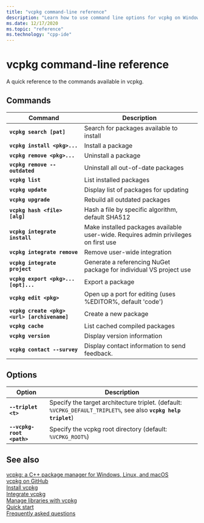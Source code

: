 ```yaml
---
title: "vcpkg command-line reference"
description: "Learn how to use command line options for vcpkg on Windows, macOS, and Linux."
ms.date: 12/17/2020
ms.topic: "reference"
ms.technology: "cpp-ide"
---
```

# vcpkg command-line reference

A quick reference to the commands available in vcpkg.

## Commands

| Command | Description |
|--|--|
| **`vcpkg search [pat]`** | Search for packages available to install |
| **`vcpkg install <pkg>...`** | Install a package |
| **`vcpkg remove <pkg>...`** | Uninstall a package |
| **`vcpkg remove --outdated`** | Uninstall all out-of-date packages |
| **`vcpkg list`** | List installed packages |
| **`vcpkg update`** | Display list of packages for updating |
| **`vcpkg upgrade`** | Rebuild all outdated packages |
| **`vcpkg hash <file> [alg]`** | Hash a file by specific algorithm, default SHA512 |
| **`vcpkg integrate install`** | Make installed packages available user-wide. Requires admin privileges on first use |
| **`vcpkg integrate remove`** | Remove user-wide integration |
| **`vcpkg integrate project`** | Generate a referencing NuGet package for individual VS project use |
| **`vcpkg export <pkg>... [opt]...`** | Export a package |
| **`vcpkg edit <pkg>`** | Open up a port for editing (uses %EDITOR%, default 'code') |
| **`vcpkg create <pkg> <url> [archivename]`** | Create a new package |
| **`vcpkg cache`** | List cached compiled packages |
| **`vcpkg version`** | Display version information |
| **`vcpkg contact --survey`** | Display contact information to send feedback. |

## Options

| Option | Description |
|--|--|
| **`--triplet <t>`** | Specify the target architecture triplet. (default: `%VCPKG_DEFAULT_TRIPLET%`, see also **`vcpkg help triplet`**) |
| **`--vcpkg-root <path>`** | Specify the vcpkg root directory (default: `%VCPKG_ROOT%`) |

## See also

[vcpkg: a C++ package manager for Windows, Linux, and macOS](./vcpkg.md)\
[vcpkg on GitHub](https://github.com/Microsoft/vcpkg)\
[Install vcpkg](install-vcpkg.md)\
[Integrate vcpkg](integrate-vcpkg.md)\
[Manage libraries with vcpkg](manage-libraries-with-vcpkg.md)\
[Quick start](https://github.com/microsoft/vcpkg/blob/master/docs/index.md)\
[Frequently asked questions](https://github.com/microsoft/vcpkg/blob/master/docs/about/faq.md)
